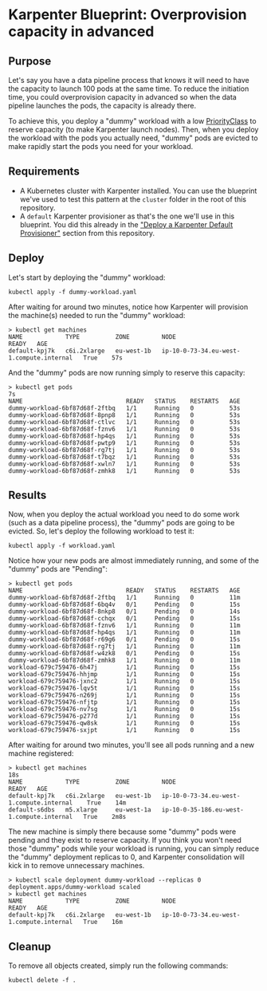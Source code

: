 # Karpenter Blueprint: Overprovision capacity in advanced

## Purpose
Let's say you have a data pipeline process that knows it will need to have the capacity to launch 100 pods at the same time. To reduce the initiation time, you could overprovision capacity in advanced so when the data pipeline launches the pods, the capacity is already there. 

To achieve this, you deploy a "dummy" workload with a low [PriorityClass](https://kubernetes.io/docs/concepts/scheduling-eviction/pod-priority-preemption/#priorityclass) to reserve capacity (to make Karpenter launch nodes). Then, when you deploy the workload with the pods you actually need, "dummy" pods are evicted to make rapidly start the pods you need for your workload.

## Requirements

* A Kubernetes cluster with Karpenter installed. You can use the blueprint we've used to test this pattern at the `cluster` folder in the root of this repository.
* A `default` Karpenter provisioner as that's the one we'll use in this blueprint. You did this already in the ["Deploy a Karpenter Default Provisioner"](../../README.md) section from this repository.

## Deploy
Let's start by deploying the "dummy" workload:

```
kubectl apply -f dummy-workload.yaml
```

After waiting for around two minutes, notice how Karpenter will provision the machine(s) needed to run the "dummy" workload:

```
> kubectl get machines
NAME            TYPE          ZONE         NODE                                       READY   AGE
default-kpj7k   c6i.2xlarge   eu-west-1b   ip-10-0-73-34.eu-west-1.compute.internal   True    57s
```

And the "dummy" pods are now running simply to reserve this capacity:

```
> kubectl get pods                                                                                                             7s
NAME                             READY   STATUS    RESTARTS   AGE
dummy-workload-6bf87d68f-2ftbq   1/1     Running   0          53s
dummy-workload-6bf87d68f-8pnp8   1/1     Running   0          53s
dummy-workload-6bf87d68f-ctlvc   1/1     Running   0          53s
dummy-workload-6bf87d68f-fznv6   1/1     Running   0          53s
dummy-workload-6bf87d68f-hp4qs   1/1     Running   0          53s
dummy-workload-6bf87d68f-pwtp9   1/1     Running   0          53s
dummy-workload-6bf87d68f-rg7tj   1/1     Running   0          53s
dummy-workload-6bf87d68f-t7bqz   1/1     Running   0          53s
dummy-workload-6bf87d68f-xwln7   1/1     Running   0          53s
dummy-workload-6bf87d68f-zmhk8   1/1     Running   0          53s
```

## Results
Now, when you deploy the actual workload you need  to do some work (such as a data pipeline process), the "dummy" pods are going to be evicted. So, let's deploy the following workload to test it:

```
kubectl apply -f workload.yaml
```

Notice how your new pods are almost immediately running, and some of the "dummy" pods are "Pending":

```
> kubectl get pods
NAME                             READY   STATUS    RESTARTS   AGE
dummy-workload-6bf87d68f-2ftbq   1/1     Running   0          11m
dummy-workload-6bf87d68f-6bq4v   0/1     Pending   0          15s
dummy-workload-6bf87d68f-8nkp8   0/1     Pending   0          14s
dummy-workload-6bf87d68f-cchqx   0/1     Pending   0          15s
dummy-workload-6bf87d68f-fznv6   1/1     Running   0          11m
dummy-workload-6bf87d68f-hp4qs   1/1     Running   0          11m
dummy-workload-6bf87d68f-r69g6   0/1     Pending   0          15s
dummy-workload-6bf87d68f-rg7tj   1/1     Running   0          11m
dummy-workload-6bf87d68f-w4zk8   0/1     Pending   0          15s
dummy-workload-6bf87d68f-zmhk8   1/1     Running   0          11m
workload-679c759476-6h47j        1/1     Running   0          15s
workload-679c759476-hhjmp        1/1     Running   0          15s
workload-679c759476-jxnc2        1/1     Running   0          15s
workload-679c759476-lqv5t        1/1     Running   0          15s
workload-679c759476-n269j        1/1     Running   0          15s
workload-679c759476-nfjtp        1/1     Running   0          15s
workload-679c759476-nv7sg        1/1     Running   0          15s
workload-679c759476-p277d        1/1     Running   0          15s
workload-679c759476-qw8sk        1/1     Running   0          15s
workload-679c759476-sxjpt        1/1     Running   0          15s
```

After waiting for around two minutes, you'll see all pods running and a new machine registered:

```
> kubectl get machines                                                                                                        18s
NAME            TYPE          ZONE         NODE                                        READY   AGE
default-kpj7k   c6i.2xlarge   eu-west-1b   ip-10-0-73-34.eu-west-1.compute.internal    True    14m
default-s6dbs   m5.xlarge     eu-west-1a   ip-10-0-35-186.eu-west-1.compute.internal   True    2m8s
```

The new machine is simply there because some "dummy" pods were pending and they exist to reserve capacity. If you think you won't need those "dummy" pods while your workload is running, you can simply reduce the "dummy" deployment replicas to 0, and Karpenter consolidation will kick in to remove unnecessary machines.

```
> kubectl scale deployment dummy-workload --replicas 0
deployment.apps/dummy-workload scaled
> kubectl get machines
NAME            TYPE          ZONE         NODE                                       READY   AGE
default-kpj7k   c6i.2xlarge   eu-west-1b   ip-10-0-73-34.eu-west-1.compute.internal   True    16m
```

## Cleanup
To remove all objects created, simply run the following commands:

```
kubectl delete -f .
```